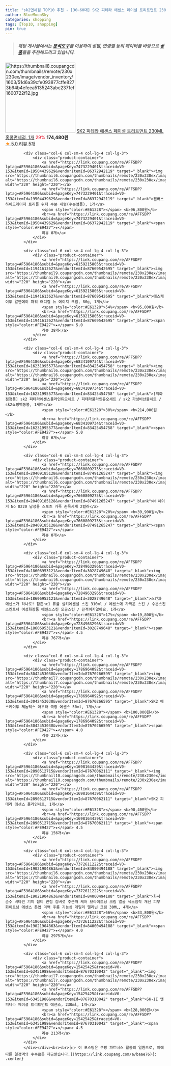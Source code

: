 ```yaml
---
title: "sk2면세점 TOP10 추천 - [30~60대] SK2 피테라 에센스 페이셜 트리트먼트 230ML 홍콩면세점, 1개"
author: BlueMoonSky
categories: shopping
tags: [Top10, shopping]
pin: true
---
```


> ##### 해당 게시물에서는 [**분석도구**](https://itemscout.io/)를 이용하여 **성별**, **연령별** 등의 데이터를 바탕으로 [**상품**](https://link.coupang.com/a/baae76)들을 추천해드리고 있습니다.
<div class="container"><div class="row">
            <div class="col-6 col-sm-4 col-lg-4 col-lg-3">
                <div class="product-container">
                    <a href="https://link.coupang.com/re/AFFSDP?lptag=AF5964186&subid=&pageKey=6458180317&traceid=V0-153&itemId=14045289852&vendorItemId=85963819163" target="_blank"><img src="https://thumbnail8.coupangcdn.com/thumbnails/remote/230x230ex/image/vendor_inventory/1603/51d6a39cfe093877cffe8273b64b4efeea5135243abc2371ef1600722f12.jpg" alt="https://thumbnail8.coupangcdn.com/thumbnails/remote/230x230ex/image/vendor_inventory/1603/51d6a39cfe093877cffe8273b64b4efeea5135243abc2371ef1600722f12.jpg" width="220" height="220"></a>
                    <a href="https://link.coupang.com/re/AFFSDP?lptag=AF5964186&subid=&pageKey=6458180317&traceid=V0-153&itemId=14045289852&vendorItemId=85963819163" target="_blank">SK2 피테라 에센스 페이셜 트리트먼트 230ML 홍콩면세점, 1개</a>
                    <span style="color:#E61328">29%</span> <b>174,480원</b>
                    <br><a href="https://link.coupang.com/re/AFFSDP?lptag=AF5964186&subid=&pageKey=6458180317&traceid=V0-153&itemId=14045289852&vendorItemId=85963819163" target="_blank"><span style="color:#FE9427">★</span> 5.0
                    리뷰 5개</a>
                </div>
            </div>
            
            <div class="col-6 col-sm-4 col-lg-4 col-lg-3">
                <div class="product-container">
                    <a href="https://link.coupang.com/re/AFFSDP?lptag=AF5964186&subid=&pageKey=7473229401&traceid=V0-153&itemId=19504439629&vendorItemId=86372942119" target="_blank"><img src="https://thumbnail6.coupangcdn.com/thumbnails/remote/230x230ex/image/vendor_inventory/6cff/315632165fe2f92e5d46eb11dd6aa8235774dd861be2e8882661bd642343.jpeg" alt="https://thumbnail6.coupangcdn.com/thumbnails/remote/230x230ex/image/vendor_inventory/6cff/315632165fe2f92e5d46eb11dd6aa8235774dd861be2e8882661bd642343.jpeg" width="220" height="220"></a>
                    <a href="https://link.coupang.com/re/AFFSDP?lptag=AF5964186&subid=&pageKey=7473229401&traceid=V0-153&itemId=19504439629&vendorItemId=86372942119" target="_blank">캔버스 하이드레이지 트리플 워터 수분 세럼(수분앰플), 1개</a>
                    <span style="color:#E61328"></span> <b>96,800원</b>
                    <br><a href="https://link.coupang.com/re/AFFSDP?lptag=AF5964186&subid=&pageKey=7473229401&traceid=V0-153&itemId=19504439629&vendorItemId=86372942119" target="_blank"><span style="color:#FE9427">★</span> 
                    리뷰 0개</a>
                </div>
            </div>
            
            <div class="col-6 col-sm-4 col-lg-4 col-lg-3">
                <div class="product-container">
                    <a href="https://link.coupang.com/re/AFFSDP?lptag=AF5964186&subid=&pageKey=6159215805&traceid=V0-153&itemId=11941613627&vendorItemId=87669542695" target="_blank"><img src="https://thumbnail9.coupangcdn.com/thumbnails/remote/230x230ex/image/vendor_inventory/bc21/07f1a000fd5806be75be9409c5da91c33f0666a920c3f1b9980d99d973b2.png" alt="https://thumbnail9.coupangcdn.com/thumbnails/remote/230x230ex/image/vendor_inventory/bc21/07f1a000fd5806be75be9409c5da91c33f0666a920c3f1b9980d99d973b2.png" width="220" height="220"></a>
                    <a href="https://link.coupang.com/re/AFFSDP?lptag=AF5964186&subid=&pageKey=6159215805&traceid=V0-153&itemId=11941613627&vendorItemId=87669542695" target="_blank">에스케이투 알엔에이 파워 래디컬 뉴 에이지 크림, 80g, 1개</a>
                    <span style="color:#E61328">54%</span> <b>95,000원</b>
                    <br><a href="https://link.coupang.com/re/AFFSDP?lptag=AF5964186&subid=&pageKey=6159215805&traceid=V0-153&itemId=11941613627&vendorItemId=87669542695" target="_blank"><span style="color:#FE9427">★</span> 5.0
                    리뷰 38개</a>
                </div>
            </div>
            
            <div class="col-6 col-sm-4 col-lg-4 col-lg-3">
                <div class="product-container">
                    <a href="https://link.coupang.com/re/AFFSDP?lptag=AF5964186&subid=&pageKey=6834109734&traceid=V0-153&itemId=16231995577&vendorItemId=83425454758" target="_blank"><img src="https://thumbnail6.coupangcdn.com/thumbnails/remote/230x230ex/image/vendor_inventory/9dc4/3a1706f3e829d54948dc5833ecef17d6d50b7dc97ac55e3c9a84b3cc17cc.JPG" alt="https://thumbnail6.coupangcdn.com/thumbnails/remote/230x230ex/image/vendor_inventory/9dc4/3a1706f3e829d54948dc5833ecef17d6d50b7dc97ac55e3c9a84b3cc17cc.JPG" width="220" height="220"></a>
                    <a href="https://link.coupang.com/re/AFFSDP?lptag=AF5964186&subid=&pageKey=6834109734&traceid=V0-153&itemId=16231995577&vendorItemId=83425454758" target="_blank">[백화점정품] sk2 피테라에센스풀라인듀오세트 / 피테라풀라인듀오세트 / sk2 가성비선물세트 / sk2쇼핑백동봉, 1세트</a>
                    <span style="color:#E61328">30%</span> <b>214,000원</b>
                    <br><a href="https://link.coupang.com/re/AFFSDP?lptag=AF5964186&subid=&pageKey=6834109734&traceid=V0-153&itemId=16231995577&vendorItemId=83425454758" target="_blank"><span style="color:#FE9427">★</span> 5.0
                    리뷰 6개</a>
                </div>
            </div>
            
            <div class="col-6 col-sm-4 col-lg-4 col-lg-3">
                <div class="product-container">
                    <a href="https://link.coupang.com/re/AFFSDP?lptag=AF5964186&subid=&pageKey=7660809275&traceid=V0-153&itemId=20409185128&vendorItemId=87491265247" target="_blank"><img src="https://thumbnail6.coupangcdn.com/thumbnails/remote/230x230ex/image/vendor_inventory/ebcb/8d313fe63c4a72e54c0a8ef603986015ffcc957d7918e5a6cbde97e5bdff.jpg" alt="https://thumbnail6.coupangcdn.com/thumbnails/remote/230x230ex/image/vendor_inventory/ebcb/8d313fe63c4a72e54c0a8ef603986015ffcc957d7918e5a6cbde97e5bdff.jpg" width="220" height="220"></a>
                    <a href="https://link.coupang.com/re/AFFSDP?lptag=AF5964186&subid=&pageKey=7660809275&traceid=V0-153&itemId=20409185128&vendorItemId=87491265247" target="_blank">N 헤이거 No 0220 남성용 스포츠 가죽 손목시계 2컬러</a>
                    <span style="color:#E61328">20%</span> <b>39,900원</b>
                    <br><a href="https://link.coupang.com/re/AFFSDP?lptag=AF5964186&subid=&pageKey=7660809275&traceid=V0-153&itemId=20409185128&vendorItemId=87491265247" target="_blank"><span style="color:#FE9427">★</span> 
                    리뷰 0개</a>
                </div>
            </div>
            
            <div class="col-6 col-sm-4 col-lg-4 col-lg-3">
                <div class="product-container">
                    <a href="https://link.coupang.com/re/AFFSDP?lptag=AF5964186&subid=&pageKey=7284963296&traceid=V0-153&itemId=18606953121&vendorItemId=3028749648" target="_blank"><img src="https://thumbnail6.coupangcdn.com/thumbnails/remote/230x230ex/image/vendor_inventory/015b/93694edaf3a567d0ca3f7ee9cbdcea033ca77c8ce3b0d00227e32d48260f.jpg" alt="https://thumbnail6.coupangcdn.com/thumbnails/remote/230x230ex/image/vendor_inventory/015b/93694edaf3a567d0ca3f7ee9cbdcea033ca77c8ce3b0d00227e32d48260f.jpg" width="220" height="220"></a>
                    <a href="https://link.coupang.com/re/AFFSDP?lptag=AF5964186&subid=&pageKey=7284963296&traceid=V0-153&itemId=18606953121&vendorItemId=3028749648" target="_blank">스킨과 에센스가 하나로! 참존nc1 퓨플 실키에센셜 스킨 310ml / 에센스에 가까운 스킨 / 수분스킨 스킨토너 여성화장품 에센스스킨 모공스킨 / 끈적이지않아요, 1개</a>
                    <span style="color:#E61328">17%</span> <b>19,800원</b>
                    <br><a href="https://link.coupang.com/re/AFFSDP?lptag=AF5964186&subid=&pageKey=7284963296&traceid=V0-153&itemId=18606953121&vendorItemId=3028749648" target="_blank"><span style="color:#FE9427">★</span> 4.5
                    리뷰 767개</a>
                </div>
            </div>
            
            <div class="col-6 col-sm-4 col-lg-4 col-lg-3">
                <div class="product-container">
                    <a href="https://link.coupang.com/re/AFFSDP?lptag=AF5964186&subid=&pageKey=1786964092&traceid=V0-153&itemId=3042453038&vendorItemId=87670266595" target="_blank"><img src="https://thumbnail7.coupangcdn.com/thumbnails/remote/230x230ex/image/vendor_inventory/ce08/4cbaea934298777edb87af32c2bbc9084bfa9d7db50b4d1476c7c3124391.png" alt="https://thumbnail7.coupangcdn.com/thumbnails/remote/230x230ex/image/vendor_inventory/ce08/4cbaea934298777edb87af32c2bbc9084bfa9d7db50b4d1476c7c3124391.png" width="220" height="220"></a>
                    <a href="https://link.coupang.com/re/AFFSDP?lptag=AF5964186&subid=&pageKey=1786964092&traceid=V0-153&itemId=3042453038&vendorItemId=87670266595" target="_blank">SK2 에스케이투 제놉틱스 아우라 극광 에센스 50ml, 1개</a>
                    <span style="color:#E61328"></span> <b>100,000원</b>
                    <br><a href="https://link.coupang.com/re/AFFSDP?lptag=AF5964186&subid=&pageKey=1786964092&traceid=V0-153&itemId=3042453038&vendorItemId=87670266595" target="_blank"><span style="color:#FE9427">★</span> 4.0
                    리뷰 22개</a>
                </div>
            </div>
            
            <div class="col-6 col-sm-4 col-lg-4 col-lg-3">
                <div class="product-container">
                    <a href="https://link.coupang.com/re/AFFSDP?lptag=AF5964186&subid=&pageKey=1698164439&traceid=V0-153&itemId=2890512715&vendorItemId=87670062111" target="_blank"><img src="https://thumbnail10.coupangcdn.com/thumbnails/remote/230x230ex/image/vendor_inventory/694b/c23050b0a51d211ca34c938e89db8bcc33e2ceb795a9bfec1b3719c6b90b.png" alt="https://thumbnail10.coupangcdn.com/thumbnails/remote/230x230ex/image/vendor_inventory/694b/c23050b0a51d211ca34c938e89db8bcc33e2ceb795a9bfec1b3719c6b90b.png" width="220" height="220"></a>
                    <a href="https://link.coupang.com/re/AFFSDP?lptag=AF5964186&subid=&pageKey=1698164439&traceid=V0-153&itemId=2890512715&vendorItemId=87670062111" target="_blank">SK2 피테라 에센스 풀라인세트, 1개</a>
                    <span style="color:#E61328"></span> <b>90,400원</b>
                    <br><a href="https://link.coupang.com/re/AFFSDP?lptag=AF5964186&subid=&pageKey=1698164439&traceid=V0-153&itemId=2890512715&vendorItemId=87670062111" target="_blank"><span style="color:#FE9427">★</span> 4.5
                    리뷰 156개</a>
                </div>
            </div>
            
            <div class="col-6 col-sm-4 col-lg-4 col-lg-3">
                <div class="product-container">
                    <a href="https://link.coupang.com/re/AFFSDP?lptag=AF5964186&subid=&pageKey=7372611222&traceid=V0-153&itemId=19021904863&vendorItemId=84000494188" target="_blank"><img src="https://thumbnail6.coupangcdn.com/thumbnails/remote/230x230ex/image/vendor_inventory/aed8/bf3fd9d17d23464c412902724cc2b64401de52af507ea6950adeab35a959.jpg" alt="https://thumbnail6.coupangcdn.com/thumbnails/remote/230x230ex/image/vendor_inventory/aed8/bf3fd9d17d23464c412902724cc2b64401de52af507ea6950adeab35a959.jpg" width="220" height="220"></a>
                    <a href="https://link.coupang.com/re/AFFSDP?lptag=AF5964186&subid=&pageKey=7372611222&traceid=V0-153&itemId=19021904863&vendorItemId=84000494188" target="_blank">화사 순수 비타민 기미 잡티 반점 검버섯 주근깨 케어 브라이트닝 크림 얼굴 색소침착 개선 피부 화이트닝 에센스 톤업 미백 주름 기능성 데일리 멜라닌 크림 30ML, 4개</a>
                    <span style="color:#E61328">66%</span> <b>33,800원</b>
                    <br><a href="https://link.coupang.com/re/AFFSDP?lptag=AF5964186&subid=&pageKey=7372611222&traceid=V0-153&itemId=19021904863&vendorItemId=84000494188" target="_blank"><span style="color:#FE9427">★</span> 4.0
                    리뷰 2975개</a>
                </div>
            </div>
            
            <div class="col-6 col-sm-4 col-lg-4 col-lg-3">
                <div class="product-container">
                    <a href="https://link.coupang.com/re/AFFSDP?lptag=AF5964186&subid=&pageKey=15425425&traceid=V0-153&itemId=63451988&vendorItemId=87670310042" target="_blank"><img src="https://thumbnail7.coupangcdn.com/thumbnails/remote/230x230ex/image/vendor_inventory/f1b4/5348ba7e63ff0963a1414d3361bcb35885e5e04db5e5f88fa7335f793bb0.png" alt="https://thumbnail7.coupangcdn.com/thumbnails/remote/230x230ex/image/vendor_inventory/f1b4/5348ba7e63ff0963a1414d3361bcb35885e5e04db5e5f88fa7335f793bb0.png" width="220" height="220"></a>
                    <a href="https://link.coupang.com/re/AFFSDP?lptag=AF5964186&subid=&pageKey=15425425&traceid=V0-153&itemId=63451988&vendorItemId=87670310042" target="_blank">SK-II 맨 피테라 페이셜 트리트먼트 에센스, 230ml, 1개</a>
                    <span style="color:#E61328"></span> <b>128,000원</b>
                    <br><a href="https://link.coupang.com/re/AFFSDP?lptag=AF5964186&subid=&pageKey=15425425&traceid=V0-153&itemId=63451988&vendorItemId=87670310042" target="_blank"><span style="color:#FE9427">★</span> 4.5
                    리뷰 213개</a>
                </div>
            </div>
            </div></div><br><br>[👉 이 포스팅은 쿠팡 파트너스 활동의 일환으로, 이에 따른 일정액의 수수료를 제공받습니다.](https://link.coupang.com/a/baae76){: .center}